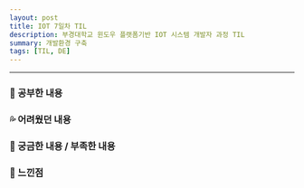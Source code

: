 ```yaml
---
layout: post
title: IOT 7일차 TIL
description: 부경대학교 윈도우 플랫폼기반 IOT 시스템 개발자 과정 TIL
summary: 개발환경 구축
tags: [TIL, DE]
---
```


-------------
   
   
### 📓 공부한 내용 
  

### 💦 어려웠던 내용 


### 🧷 궁금한 내용 / 부족한 내용 
  

### 💬 느낀점 

